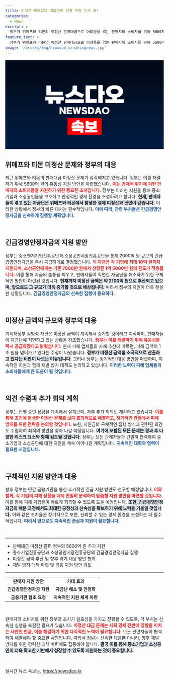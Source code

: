 ```yaml
---
title: 티메프 피해업체 대출한도 상향 지원 논의 중!
categories:
  - News
excerpt: >
  정부가 위메프와 티몬의 미정산 판매대금으로 어려움을 겪는 판매자와 소비자를 위해 5600억 원을 긴급 지원합니다. 자금난 해소를 위한 대책이 제대로 마련될 수 있을지 주목됩니다. 클릭하고 자세한 내용을 확인하세요!
feature_text: >
  정부가 위메프와 티몬의 미정산 판매대금으로 어려움을 겪는 판매자와 소비자를 위해 5600억 원을 긴급 지원합니다. 자금난 해소를 위한 대책이 제대로 마련될 수 있을지 주목됩니다. 클릭하고 자세한 내용을 확인하세요!
image: '/assets/img/newsdao_breakingnews.jpg'
---
```


<p><img src="/assets/img/newsdao_breakingnews.jpg" alt="implanttips 속보" /></p>

<h2 data-ke-size="size26">위메프와 티몬 미정산 문제와 정부의 대응</h2>

<p data-ke-size="size16">최근 위메프와 티몬의 판매대금 미정산 문제가 심각해지고 있습니다. 정부는 이를 해결하기 위해 5600억 원의 유동성 지원 방안을 마련했습니다. <b><span style="color: #ee2323;">이는 경제적 위기에 처한 판매자와 소비자들을 지원하기 위한 중요한 조치입니다.</span></b> 정부는 이러한 지원을 통해 중소기업과 소상공인들을 보호하고 안정적인 경제 환경을 조성하려고 합니다. <b><span style="background-color: #21538527;">현재, 판매자들이 겪고 있는 자금난은 위메프와 티몬에서 발생한 결제 미정산과 관련이 깊습니다.</span></b> 이러한 상황에서 정부의 빠른 대처는 필수적입니다. <b><span style="color: #1a5490;">이에 따라, 관련 부처들은 긴급경영안정자금을 신속하게 집행할 계획입니다.</span></b></p>

<p data-ke-size="size16">&nbsp;</p>

<h2 data-ke-size="size26">긴급경영안정자금의 지원 방안</h2>

<p data-ke-size="size16">정부는 중소벤처기업진흥공단과 소상공인시장진흥공단을 통해 2000억 원 규모의 긴급경영안정자금을 즉시 공급하기로 결정했습니다. <b><span style="color: #ee2323;">이 자금은 각 기업에 최대 10억 원까지 지원되며, 소상공인에게는 기존 7000만 원에서 상향된 1억 5000만 원의 한도가 적용됩니다.</span></b> 이를 통해 자금의 숨통을 틔우고, 판매자들이 직면한 자금난을 해소하기 위한 구체적인 방안이 마련된 것입니다. <b><span style="background-color: #21538527;">현재까지 미정산 금액은 약 2100억 원으로 추산되고 있으며, 앞으로도 그 규모가 더욱 증가할 것으로 예상됩니다.</span></b> 따라서 정부의 지원이 더욱 절실한 상황입니다. <b><span style="color: #1a5490;">긴급경영안정자금의 신속한 집행이 중요하다.</span></b></p>

<p data-ke-size="size16">&nbsp;</p>

<h2 data-ke-size="size26">미정산 금액의 규모와 정부의 대응</h2>

<p data-ke-size="size16">기획재정부 김범석 차관은 미정산 금액이 계속해서 증가할 것이라고 지적하며, 판매자들이 자금난에 직면하고 있는 상황을 강조했습니다. <b><span style="color: #ee2323;">정부는 이를 해결하기 위해 유동성을 즉시 공급하겠다고 밝혔습니다.</span></b> 현재 피해 업체들의 자체 추산에 따르면, 피해 금액이 1조 원을 넘어가고 있다는 주장이 나왔습니다. <b><span style="background-color: #21538527;">정부가 미정산 금액을 소극적으로 산출하고 있다는 비판이 나오는 이유입니다.</span></b> 그러나 정부는 장기적인 대응 방안을 마련하며, 지속적인 지원과 함께 재발 방지 대책도 논의하고 있습니다. <b><span style="color: #1a5490;">이러한 노력이 피해 업체들과 소비자들에게 큰 도움이 될 것입니다.</span></b></p>

<p data-ke-size="size16">&nbsp;</p>

<h2 data-ke-size="size26">의견 수렴과 추가 회의 계획</h2>

<p data-ke-size="size16">정부는 진행 중인 상황을 계속해서 살펴보며, 차후 추가 회의도 계획하고 있습니다. <b><span style="color: #ee2323;">이를 통해 초기에 발생한 미정산 문제를 보다 효과적으로 해결하고, 장기적인 관점에서 피해 방지를 위한 전략을 논의할 것입니다.</span></b> 또한, 지원금의 구체적인 집행 방식과 관련된 의견도 수렴하여 최적의 방안을 찾아 나갈 예정입니다. <b><span style="background-color: #21538527;">여기에 포함된 모든 문제는 경과 후 다양한 리스크 요소와 함께 검토될 것입니다.</span></b> 정부는 모든 관계자들과 긴밀히 협력하여 중소기업과 소상공인에 대한 지원을 계속 이어나갈 계획입니다. <b><span style="color: #1a5490;">지속적인 대화와 협력이 필요한 시점입니다.</span></b></p>

<p data-ke-size="size16">&nbsp;</p>

<h2 data-ke-size="size26">구체적인 지원 방안과 대응</h2>

<p data-ke-size="size16">향후 정부는 민간 금융기관을 통한 추가적인 긴급 지원 방안도 연구할 예정입니다. <b><span style="color: #ee2323;">이와 함께, 각 기업의 피해 상황을 더욱 면밀히 분석하여 맞춤형 지원 방안을 마련할 것입니다.</span></b> 이를 통해 피해 기업들이 빠르게 회복할 수 있도록 도울 예정입니다. <b><span style="background-color: #21538527;">또한, 긴급경영안정자금의 배분 과정에서도 최대한 공정성과 신속성을 확보하기 위해 노력을 기울일 것입니다.</span></b> 이와 같은 조치들은 장기적으로 보면, 신뢰할 수 있는 경제 환경을 조성하는 데 필수적입니다. <b><span style="color: #1a5490;">따라서 앞으로도 지속적인 관심과 지원이 필요합니다.</span></b></p>

<p data-ke-size="size16">&nbsp;</p>

<hr>

<ul>
   <li>판매대금 미정산 관련 정부의 5600억 원 추가 지원</li>
   <li>중소기업진흥공단과 소상공인시장진흥공단의 긴급경영안정자금 집행</li>
   <li>미정산 금액 추산 및 향후 위기 대응 방안 협의</li>
   <li>재발 방지 대책 마련 및 금융 지원 방안 검토</li>
</ul>

<hr>

<table style="text-align: center;">
   <tr>
       <td style="text-align: center; height: 17px;"><b>판매자 지원 방안</b></td>
       <td style="text-align: center; height: 17px;"><b>기대 효과</b></td>
   </tr>
   <tr>
       <td style="text-align: center; height: 17px;"><b>긴급경영안정자금 지원</b></td>
       <td style="text-align: center; height: 17px;"><b>자금난 해소 및 안정화</b></td>
   </tr>
   <tr>
       <td style="text-align: center; height: 17px;"><b>금융기관 협조 요청</b></td>
       <td style="text-align: center; height: 17px;"><b>지속적인 지원 체계 마련</b></td>
   </tr>
</table>

<p data-ke-size="size16">&nbsp;</p>

<p data-ke-size="size16">판매자와 소비자를 위한 정부의 조치가 실효성을 가지고 진행될 수 있도록, 각 부처는 신속한 실행을 촉진할 필요가 있습니다. <b><span style="color: #ee2323;">미정산 대금 문제는 사회 경제 전반에 영향을 미치는 사안인 만큼, 이를 해결하기 위한 다각적인 노력이 필요합니다.</span></b> 모든 관련자들이 협력하여 해결해야 할 중요한 사안입니다. 따라서 정부는 신속한 대응뿐 아니라, 향후 재발 방지를 위한 강력한 대책 마련에도 집중해야 합니다. <b><span style="background-color: #21538527;">결국 이를 통해 중소기업과 소상공인이 더욱 확고한 기반에서 성장할 수 있도록 지원하는 것이 중요합니다.</span></b></p>

<p data-ke-size="size16">&nbsp;</p>
실시간 뉴스 속보는, <a href="https://newsdao.kr" rel="dofollow">https://newsdao.kr</a>


